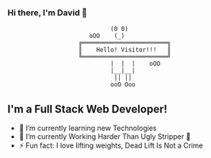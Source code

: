 ### Hi there, I'm David 👋

                                 (0 0)
                           oOO    (_)
                        ╔════════════════════════╗
                        ║    Hello! Visitor!!!   ║
                        ╚════════════════════════╝
                                 |  |  |    oOO
                                 |__|__|
                                  || ||
                                 ooO Ooo

## I'm a Full Stack Web Developer!

- 🔭 I’m currently learning new Technologies
- 🌱 I’m currently Working Harder Than Ugly Stripper 🤣
- ⚡ Fun fact: I love lifting weights, Dead Lift Is Not a Crime

